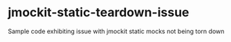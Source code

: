 # jmockit-static-teardown-issue
Sample code exhibiting issue with jmockit static mocks not being torn down
